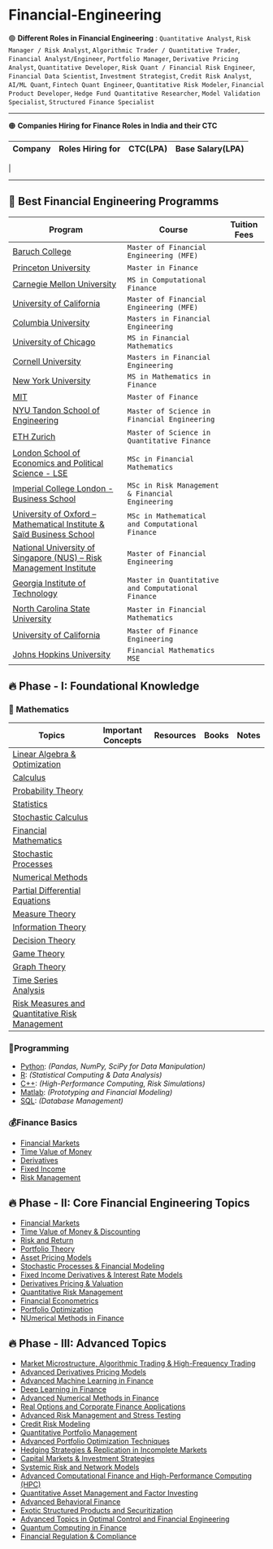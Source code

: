 # Financial-Engineering

🟢 **Different Roles in Financial Engineering** : `Quantitative Analyst`, `Risk Manager / Risk Analyst`, `Algorithmic Trader / Quantitative Trader`, `Financial Analyst/Engineer`, `Portfolio Manager`, `Derivative Pricing Analyst`, `Quantitative Developer`, `Risk Quant / Financial Risk Engineer`, `Financial Data Scientist`, `Investment Strategist`, `Credit Risk Analyst`, `AI/ML Quant`, `Fintech Quant Engineer`, `Quantitative Risk Modeler`, `Financial Product Developer`, `Hedge Fund Quantitative Researcher`, `Model Validation Specialist`, `Structured Finance Specialist`

---------


🟠 **Companies Hiring for Finance Roles in India and their CTC**

| Company | Roles Hiring for | CTC(LPA) | Base Salary(LPA) |
| ------|--------| ----|------|
| 







---------
## 🏁 Best Financial Engineering Programms

| Program | Course | Tuition Fees |
| ------|-------------| ---------|
| [Baruch College]() | `Master of Financial Engineering (MFE)`|
| [Princeton University]() | `Master in Finance` |
| [Carnegie Mellon University]() | `MS in Computational Finance` |
| [University of California]() | `Master of Financial Engineering (MFE)`
| [Columbia University]() | `Masters in Financial Engineering` |
| [University of Chicago]() | `MS in Financial Mathematics` |
| [Cornell University]() | `Masters in Financial Engineering` |
| [New York University]() | `MS in Mathematics in Finance` |
| [MIT]() | `Master of Finance`  |
| [NYU Tandon School of Engineering]() | `Master of Science in Financial Engineering`
| [ETH Zurich]() | `Master of Science in Quantitative Finance`
| [London School of Economics and Political Science - LSE]() | `MSc in Financial Mathematics`|
| [Imperial College London - Business School]() | `MSc in Risk Management & Financial Engineering` |
| [University of Oxford – Mathematical Institute & Saïd Business School]() | `MSc in Mathematical and Computational Finance` |
| [National University of Singapore (NUS) – Risk Management Institute]() | `Master of Financial Engineering` |
| [Georgia Institute of Technology]() | `Master in Quantitative and Computational Finance` |
| [North Carolina State University]() | `Master in Financial Mathematics` |
| [University of California]() | `Master of Finance Engineering` | 
| [Johns Hopkins University]() | `Financial Mathematics MSE` |



## 🔥 Phase - I: Foundational Knowledge

### 🧰 Mathematics

| Topics | Important Concepts | Resources | Books | Notes |
|-----|------------|--------|-----------|--------|
| [Linear Algebra & Optimization]() |
| [Calculus]()
| [Probability Theory]()
| [Statistics]()
| [Stochastic Calculus]()
| [Financial Mathematics]()
| [Stochastic Processes]()
| [Numerical Methods]()
| [Partial Differential Equations]()
| [Measure Theory]()
| [Information Theory]()
| [Decision Theory]()
| [Game Theory]()
| [Graph Theory]()
| [Time Series Analysis]()
| [Risk Measures and Quantitative Risk Management]()


### 🐍Programming

- [Python](): _(Pandas, NumPy, SciPy for Data Manipulation)_
- [R](): _(Statistical Computing & Data Analysis)_
- [C++](): _(High-Performance Computing, Risk Simulations)_
- [Matlab](): _(Prototyping and Financial Modeling)_
- [SQL](): _(Database Management)_


### 💰Finance Basics

- [Financial Markets]()
- [Time Value of Money]()
- [Derivatives]()
- [Fixed Income]()
- [Risk Management]()

## 🔥 Phase - II: Core Financial Engineering Topics

- [Financial Markets]()
- [Time Value of Money & Discounting]()
- [Risk and Return]()
- [Portfolio Theory]()
- [Asset Pricing Models]()
- [Stochastic Processes & Financial Modeling]()
- [Fixed Income Derivatives & Interest Rate Models]()
- [Derivatives Pricing & Valuation]()
- [Quantitative Risk Management]()
- [Financial Econometrics]()
- [Portfolio Optimization]()
- [NUmerical Methods in Finance]()


## 🔥 Phase - III: Advanced Topics

- [Market Microstructure, Algorithmic Trading & High-Frequency Trading]()
- [Advanced Derivatives Pricing Models]()
- [Advanced Machine Learning in Finance]()
- [Deep Learning in Finance]()
- [Advanced Numerical Methods in Finance]()
- [Real Options and Corporate Finance Applications]()
- [Advanced Risk Management and Stress Testing]()
- [Credit Risk Modeling]()
- [Quantitative Portfolio Management]()
- [Advanced Portfolio Optimization Techniques]()
- [Hedging Strategies & Replication in Incomplete Markets]()
- [Capital Markets & Investment Strategies]()
- [Systemic Risk and Network Models]()
- [Advanced Computational Finance and High-Performance Computing (HPC)]()
- [Quantitative Asset Management and Factor Investing]()
- [Advanced Behavioral Finance]()
- [Exotic Structured Products and Securitization]()
- [Advanced Topics in Optimal Control and Financial Engineering]()
- [Quantum Computing in Finance]()
- [Financial Regulation & Compliance]()










